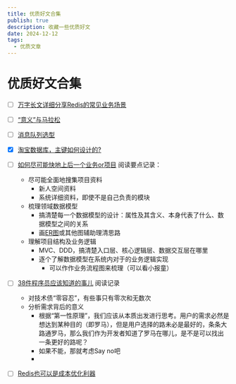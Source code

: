 ```yaml
---
title: 优质好文合集
publish: true
description: 收藏一些优质好文
date: 2024-12-12
tags:
  - 优质文章
---
```


# 优质好文合集 

* [ ] [万字长文详细分享Redis的常见业务场景](https://mp.weixin.qq.com/s/srkd73bS2n3mjIADLVg72A)

* [ ] [“意义”与马拉松](https://mp.weixin.qq.com/s/cc5Thv-umTnApcC8aaQJNw)

* [ ] [消息队列选型](https://mp.weixin.qq.com/s/jWKHAic4Tt4Ohsj4pTmYFw)

* [x] [淘宝数据库，主键如何设计的?](https://cloud.tencent.com/developer/article/2163702)

* [ ] [如何尽可能快地上后一个业务or项目](https://mp.weixin.qq.com/s/I-876sJiI-XFRdDkvJV_mg)
	阅读要点记录：
	- 尽可能全面地搜集项目资料
		- 新人空间资料
		- 系统详细资料，即使不是自己负责的模块
	- 梳理领域数据模型
		- 搞清楚每一个数据模型的设计：属性及其含义、本身代表了什么、数据模型之间的关系
		- 画[ER图](https://zq99299.github.io/mysql-tutorial/ali-new-retail/03/02.html)或其他图辅助理清思路
	- 理解项目结构及业务逻辑
		- MVC、DDD，搞清楚入口层、核心逻辑层、数据交互层在哪里
		- 逐个了解数据模型在系统内对于的业务逻辑实现
			- 可以作作业务流程图来梳理（可以看小报童）

* [ ] [38件程序员应该知道的事儿](https://mp.weixin.qq.com/s/tz6V7AIBcxQcuwvp_pRgCQ)
	阅读记录
	- 对技术债“零容忍”，有些事只有零次和无数次
	- 分析需求背后的意义
		- 根据“第一性原理”，我们应该从本质出发进行思考。用户的需求必然是想达到某种目的（即罗马），但是用户选择的路未必是最好的，条条大路通罗马，那么我们作为开发者知道了罗马在哪儿，是不是可以找出一条更好的路呢？
		- 如果不能，那就考虑Say no吧
		- 

* [ ] [Redis也可以是成本优化利器](https://mp.weixin.qq.com/s/bBqeGkKxCp0xEQjmaG1JPQ)
